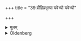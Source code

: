 +++
title = "39 व्रीहिप्रभृत्या यवेभ्यो यवेभ्यो"

+++

<details><summary>मूलम्</summary>

व्रीहिप्रभृत्या यवेभ्यो यवेभ्यो वाब्रीहिभ्यः स्वयं हरेत् स्वयं हरेत् ३९
</details>

<details><summary>Oldenberg</summary>

From the rice(-harvest) till the barley(-harvest), or from the barley(-harvest) till the rice(-harvest) he should offer (the Balis) himself. He should offer (the Balis) himself.
</details>
